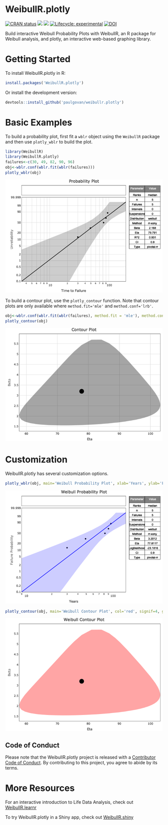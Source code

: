 
# WeibullR.plotly

<!-- badges: start -->

[![CRAN
status](https://www.r-pkg.org/badges/version/WeibullR.plotly)](https://CRAN.R-project.org/package=WeibullR.plotly)
![](http://cranlogs.r-pkg.org/badges/grand-total/WeibullR.plotly)
![](http://cranlogs.r-pkg.org/badges/WeibullR.plotly) [![Lifecycle:
experimental](https://img.shields.io/badge/lifecycle-experimental-orange.svg)](https://lifecycle.r-lib.org/articles/stages.html#experimental)
[![DOI](https://zenodo.org/badge/639144870.svg)](https://zenodo.org/badge/latestdoi/639144870)
<!-- badges: end -->

Build interactive Weibull Probability Plots with WeibullR, an R package
for Weibull analysis, and plotly, an interactive web-based graphing
library.

# Getting Started

To install WeibullR.plotly in R:

``` r
install.packages('WeibullR.plotly')
```

Or install the development version:

``` r
devtools::install_github('paulgovan/weibullr.plotly')
```

# Basic Examples

To build a probability plot, first fit a `wblr` object using the
`WeibullR` package and then use `plotly_wblr` to build the plot.

``` r
library(WeibullR)
library(WeibullR.plotly)
failures<-c(30, 49, 82, 90, 96)
obj<-wblr.conf(wblr.fit(wblr(failures)))
plotly_wblr(obj)
```

![](ReadMe_files/figure-gfm/unnamed-chunk-3-1.png)<!-- -->

To build a contour plot, use the `plotly_contour` function. Note that
contour plots are only available where `method.fit='mle'` and
`method.conf='lrb'`.

``` r
obj<-wblr.conf(wblr.fit(wblr(failures), method.fit = 'mle'), method.conf = 'lrb')
plotly_contour(obj)
```

![](ReadMe_files/figure-gfm/unnamed-chunk-4-1.png)<!-- -->

# Customization

WeibullR.plotly has several customization options.

``` r
plotly_wblr(obj, main='Weibull Probability Plot', xlab='Years', ylab='Failure Probability', col='blue', signif=4, grid=FALSE)
```

![](ReadMe_files/figure-gfm/unnamed-chunk-5-1.png)<!-- -->

``` r
plotly_contour(obj, main='Weibull Contour Plot', col='red', signif=4, grid=FALSE)
```

![](ReadMe_files/figure-gfm/unnamed-chunk-6-1.png)<!-- -->

## Code of Conduct

Please note that the WeibullR.plotly project is released with a [Contributor Code of Conduct](https://paulgovan.github.io/WeibullR.plotly/CODE_OF_CONDUCT.html). By contributing to this project, you agree to abide by its terms.

# More Resources

For an interactive introduction to Life Data Analysis, check out
[WeibullR.learnr](https://paulgovan.github.io/WeibullR.learnr/)

To try WeibullR.plotly in a Shiny app, check out
[WeibullR.shiny](https://paulgovan.github.io/WeibullR.shiny/)
